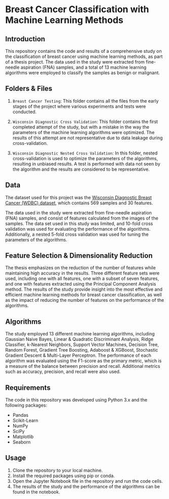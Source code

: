 
# Breast Cancer Classification with Machine Learning Methods

## Introduction

This repository contains the code and results of a comprehensive study on the classification of breast cancer using machine learning methods, as part of a thesis project. The data used in the study were extracted from fine-needle aspiration (FNA) samples, and a total of 13 machine learning algorithms were employed to classify the samples as benign or malignant.

## Folders & Files

1. `Breast Cancer Testing`: This folder contains all the files from the early stages of the project where various experiments and tests were conducted.

2. `Wisconsin Diagnostic Cross Validation`: This folder contains the first completed attempt of the study, but with a mistake in the way the parameters of the machine learning algorithms were optimized. The results of this attempt are not representative due to data leakage during cross-validation.

3. `Wisconsin Diagnostic Nested Cross Validation`: In this folder, nested cross-validation is used to optimize the parameters of the algorithms, resulting in unbiased results. A test is performed with data not seen by the algorithm and the results are considered to be representative.

## Data

The dataset used for this project was the [Wisconsin Diagnostic Breast Cancer (WDBC) dataset](https://archive.ics.uci.edu/ml/datasets/Breast+Cancer+Wisconsin+(Diagnostic)), which contains 569 samples and 30 features.

The data used in the study were extracted from fine-needle aspiration (FNA) samples, and consist of features calculated from the images of the samples. The data set used in this study was limited, and 10-fold cross validation was used for evaluating the performance of the algorithms. Additionally, a nested 5-fold cross validation was used for tuning the parameters of the algorithms.
## Feature Selection & Dimensionality Reduction

The thesis emphasizes on the reduction of the number of features while maintaining high accuracy in the results. Three different feature sets were used, including one with all features, one with a subset of seven features, and one with features extracted using the Principal Component Analysis method. The results of the study provide insight into the most effective and efficient machine learning methods for breast cancer classification, as well as the impact of reducing the number of features on the performance of the algorithms.
## Algorithms

The study employed 13 different machine learning algorithms, including Gaussian Naive Bayes, Linear & Quadratic Discriminant Analysis, Ridge Classifier, k-Nearest Neighbors, Support Vector Machines, Decision Tree, Random Forest, Gradient Tree Boosting, Adaboost & XGBoost, Stochastic Gradient Descent & Multi-Layer Perceptron. The performance of each algorithm was evaluated using the F1-score as the primary metric, which is a measure of the balance between precision and recall. Additional metrics such as accuracy, precision, and recall were also used.

## Requirements

The code in this repository was developed using Python 3.x and the following packages:

- Pandas
- Scikit-Learn
- NumPy
- SciPy
- Matplotlib
- Seaborn
## Usage

1. Clone the repository to your local machine.
2. Install the required packages using pip or conda.
3. Open the Jupyter Notebook file in the repository and run the code cells.
4. The results of the study and the performance of the algorithms can be found in the notebook.
